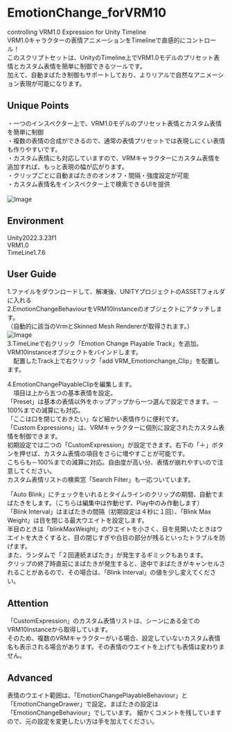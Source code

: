 # EmotionChange_forVRM10
controlling VRM1.0 Expression  for Unity Timeline\
VRM1.0キャラクターの表情アニメーションをTimelineで直感的にコントロール！\
このスクリプトセットは、UnityのTimeline上でVRM1.0モデルのプリセット表情とカスタム表情を簡単に制御できるツールです。\
加えて、自動まばたき制御もサポートしており、よりリアルで自然なアニメーション表現が可能になります。

## Unique Points
・一つのインスペクター上で、VRM1.0モデルのプリセット表情とカスタム表情を簡単に制御 \
・複数の表情の合成ができるので、通常の表情プリセットでは表現しにくい表情も作りやすいです。\
・カスタム表情にも対応していますので、VRMキャラクターにカスタム表情を追加すれば、もっと表現の幅が広がります。\
・クリップごとに自動まばたきのオンオフ・間隔・強度設定が可能\
・カスタム表情名をインスペクター上で検索できるUIを提供\
 \
![Image](https://github.com/user-attachments/assets/8e287285-41ce-42fb-aff9-663c3f524d96)
## Environment
Unity2022.3.23f1\
VRM1.0\
TimeLine1.7.6

## User Guide
1.ファイルをダウンロードして、解凍後、UNITYプロジェクトのASSETフォルダに入れる\
2.EmotionChangeBehaviourをVRM10Instanceのオブジェクトにアタッチします。\
（自動的に該当のVrmとSkinned Mesh Rendererが取得されます。）\
![Image](https://github.com/user-attachments/assets/88deef6d-6904-4fc7-a7cb-d117f48c073a)
　\
3.TimeLineで右クリック「Emotion Change Playable Track」を追加。VRM10Instanceオブジェクトをバインドします。\
　配置したTrack上で右クリック「add VRM_Emotionchange_Clip」を配置します。

4.EmotionChangePlayableClipを編集します。\
　項目は上から五つの基本表情を設定。\
 「Preset」は基本の表情以外をホップアップから一つ選んで設定できます。－100%までの減算にも対応。\
 「ここは口を閉じておきたい」など細かい表情作りに便利です。\
 「Custom Expressions」は、VRMキャラクターに個別に設定されたカスタム表情を制御できます。\
 初期設定では二つの「CustomExpression」が設定できます。右下の「＋」ボタンを押せば、カスタム表情の項目をさらに増やすことが可能です。\
 こちらも－100%までの減算に対応。自由度が高い分、表情が崩れやすいので注意してください。\
 カスタム表情リストの検索窓「Search Filter」も一応ついています。
 
「Auto Blink」にチェックをいれるとタイムラインのクリップの期間、自動でまばたきをします。（こちらは編集中は作動せず、Play中のみ作動します）\
「Blink Interval」はまばたきの間隔（初期設定は４秒に１回）、「Blink Max Weight」は目を閉じる最大ウエイトを設定します。\
半目のときは「blinkMaxWeight」のウエイトを小さく、目を見開いたときはウエイトを大きくすると、目の閉じすぎや白目の部分が残るといったトラブルを防げます。\
また、ランダムで「２回連続まばたき」が発生するギミックもあります。\
クリップの終了時直前にまばたきが発生すると、途中でまばたきがキャンセルされることがあるので、その場合は、「Blink Interval」の値を少し変えてください。

## Attention
「CustomExpression」のカスタム表情リストは、シーンにある全てのVRM10Instanceから取得しています。\
そのため、複数のVRMキャラクターがいる場合、設定していないカスタム表情名も表示される場合があります。その表情のウエイトを上げても表情は変わりません。

## Advanced
表情のウエイト範囲は、「EmotionChangePlayableBehaviour」と「EmotionChangeDrawer」で設定。まばたきの設定は「EmotionChangeBehaviour」でしています。
細かくコメントを残していますので、元の設定を変更したい方は手を加えてください。


















